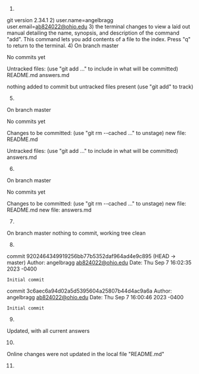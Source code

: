 1) 
git version 2.34.1
2) 
user.name=angelbragg
user.email=ab824022@ohio.edu
3)
the terminal changes to view a laid out manual detailing the name, synopsis, and description of the command "add". This command lets you add contents of a file to the index. Press "q" to return to the terminal.
4)
On branch master

No commits yet

Untracked files:
  (use "git add <file>..." to include in what will be committed)
	README.md
	answers.md

nothing added to commit but untracked files present (use "git add" to track)

5)
On branch master

No commits yet

Changes to be committed:
  (use "git rm --cached <file>..." to unstage)
	new file:   README.md

Untracked files:
  (use "git add <file>..." to include in what will be committed)
	answers.md

6)
On branch master

No commits yet

Changes to be committed:
  (use "git rm --cached <file>..." to unstage)
	new file:   README.md
	new file:   answers.md

7)
On branch master
nothing to commit, working tree clean

8)
commit 9202464349919256bb77b5352daf964ad4e9c895 (HEAD -> master)
Author: angelbragg <ab824022@ohio.edu>
Date:   Thu Sep 7 16:02:35 2023 -0400

    Initial commit

commit 3c6aec6a94d02a5d5395604a25807b44d4ac9a6a
Author: angelbragg <ab824022@ohio.edu>
Date:   Thu Sep 7 16:00:46 2023 -0400

    Initial commit

9) 
Updated, with all current answers

10)
Online changes were not updated in the local file "README.md"

11)